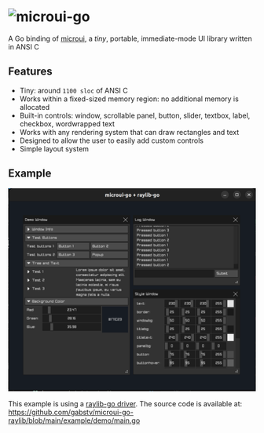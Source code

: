 # ![microui-go](https://user-images.githubusercontent.com/3920290/75171571-be83c500-5723-11ea-8a50-504cc2ae1109.png)
A Go binding of [microui](https://github.com/rxi/microui), a *tiny*, portable, immediate-mode UI library written in ANSI C

## Features
* Tiny: around `1100 sloc` of ANSI C
* Works within a fixed-sized memory region: no additional memory is allocated
* Built-in controls: window, scrollable panel, button, slider, textbox, label,
  checkbox, wordwrapped text
* Works with any rendering system that can draw rectangles and text
* Designed to allow the user to easily add custom controls
* Simple layout system

## Example
![example](docs/example.png)

This example is using a [raylib-go driver](https://github.com/gabstv/microui-go-raylib). The source code is available at:  
https://github.com/gabstv/microui-go-raylib/blob/main/example/demo/main.go